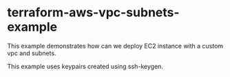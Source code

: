 # terraform-aws-vpc-subnets-example
This example demonstrates how can we deploy EC2 instance with a custom vpc and subnets.

This example uses keypairs created using ssh-keygen.
